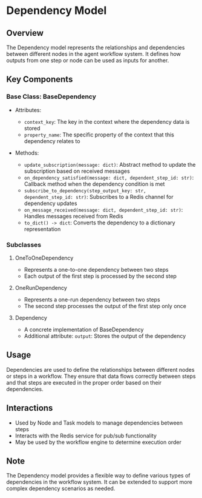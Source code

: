 # Dependency Model

## Overview
The Dependency model represents the relationships and dependencies between different nodes in the agent workflow system. It defines how outputs from one step or node can be used as inputs for another.

## Key Components

### Base Class: BaseDependency
- Attributes:
  - `context_key`: The key in the context where the dependency data is stored
  - `property_name`: The specific property of the context that this dependency relates to

- Methods:
  - `update_subscription(message: dict)`: Abstract method to update the subscription based on received messages
  - `on_dependency_satisfied(message: dict, dependent_step_id: str)`: Callback method when the dependency condition is met
  - `subscribe_to_dependency(step_output_key: str, dependent_step_id: str)`: Subscribes to a Redis channel for dependency updates
  - `on_message_received(message: dict, dependent_step_id: str)`: Handles messages received from Redis
  - `to_dict() -> dict`: Converts the dependency to a dictionary representation

### Subclasses
1. OneToOneDependency
   - Represents a one-to-one dependency between two steps
   - Each output of the first step is processed by the second step

2. OneRunDependency
   - Represents a one-run dependency between two steps
   - The second step processes the output of the first step only once

3. Dependency
   - A concrete implementation of BaseDependency
   - Additional attribute: `output`: Stores the output of the dependency

## Usage
Dependencies are used to define the relationships between different nodes or steps in a workflow. They ensure that data flows correctly between steps and that steps are executed in the proper order based on their dependencies.

## Interactions
- Used by Node and Task models to manage dependencies between steps
- Interacts with the Redis service for pub/sub functionality
- May be used by the workflow engine to determine execution order

## Note
The Dependency model provides a flexible way to define various types of dependencies in the workflow system. It can be extended to support more complex dependency scenarios as needed.
